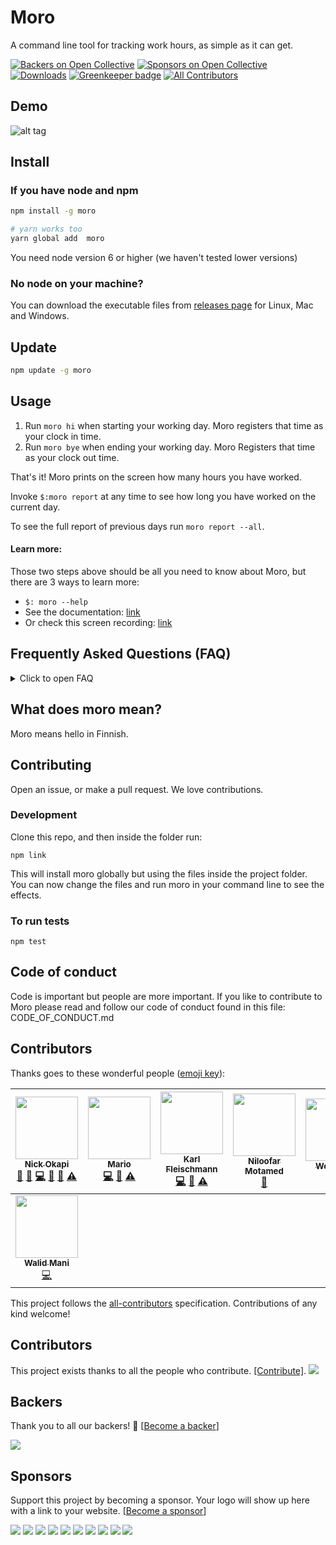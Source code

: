 # Moro

A command line tool for tracking work hours, as simple as it can get.

[![Backers on Open Collective](https://opencollective.com/moro/backers/badge.svg)](#backers) [![Sponsors on Open Collective](https://opencollective.com/moro/sponsors/badge.svg)](#sponsors)  [![Downloads](https://img.shields.io/npm/dt/moro.svg)](https://npmjs.org/moro)
[![Greenkeeper badge](https://badges.greenkeeper.io/omidfi/moro.svg)](https://greenkeeper.io/) 
[![All Contributors](https://img.shields.io/badge/all_contributors-8-orange.svg?style=flat-square)](#contributors)

## Demo
![alt tag](https://user-images.githubusercontent.com/7697632/29446360-80950010-83f4-11e7-945f-9212fa6738ce.gif)


## Install

### If you have node and npm
```bash
npm install -g moro

# yarn works too
yarn global add  moro
```
You need node version 6 or higher (we haven't tested lower versions)

### No node on your machine?

You can download the executable files from [releases page](https://github.com/omidfi/moro/releases) for Linux, Mac and Windows.



## Update
```bash
npm update -g moro
```

## Usage

1. Run `moro hi` when starting your working day. Moro registers that time as your clock in time.
2. Run `moro bye` when ending your working day. Moro Registers that time as your clock out time.

That's it! Moro prints on the screen how many hours you have worked.

Invoke `$:moro report` at any time to see how long you have worked on the current day.

To see the full report of previous days run `moro report --all`.


#### Learn more:
Those two steps above should be all you need to know about Moro, but there are 3 ways to learn more:

  * `$: moro --help`
  * See the documentation: [link](https://github.com/omidfi/moro/blob/master/DOCUMENTATION.md)
  * Or check this screen recording: [link](https://asciinema.org/a/106792)

## Frequently Asked Questions (FAQ)

<details>
<summary>Click to open FAQ</summary>

Q: I forgot to run moro in the morning, so my clock in time is not saved. Can I adjust it now?
A: yes!  for example, if you started work at 09:30 run `$: moro hi 09:30`

</details>

## What does moro mean?
Moro means hello in Finnish.

## Contributing
Open an issue, or make a pull request. We love contributions.

### Development
Clone this repo, and then inside the folder run:

```
npm link
```

This will install moro globally but using the files inside the project folder. You can now change the files and run moro in your command line to see the effects.

### To run tests

```
npm test
```


## Code of conduct
Code is important but people are more important. If you like to contribute to Moro please read and follow our code of conduct found in this file: CODE_OF_CONDUCT.md


## Contributors

Thanks goes to these wonderful people ([emoji key](https://github.com/kentcdodds/all-contributors#emoji-key)):

<!-- ALL-CONTRIBUTORS-LIST:START - Do not remove or modify this section -->
<!-- prettier-ignore -->
| [<img src="https://avatars2.githubusercontent.com/u/7697632?v=3" width="100px;"/><br /><sub><b>Nick Okapi</b></sub>](http://omid.fi)<br />[💬](#question-omidfi "Answering Questions") [🐛](https://github.com/omidfi/moro/issues?q=author%3Aomidfi "Bug reports") [💻](https://github.com/omidfi/moro/commits?author=omidfi "Code") [📖](https://github.com/omidfi/moro/commits?author=omidfi "Documentation") [👀](#review-omidfi "Reviewed Pull Requests") [⚠️](https://github.com/omidfi/moro/commits?author=omidfi "Tests") | [<img src="https://avatars2.githubusercontent.com/u/4089975?v=3" width="100px;"/><br /><sub><b>Mario</b></sub>](https://github.com/mario-s)<br />[💻](https://github.com/omidfi/moro/commits?author=mario-s "Code") [📖](https://github.com/omidfi/moro/commits?author=mario-s "Documentation") [⚠️](https://github.com/omidfi/moro/commits?author=mario-s "Tests") | [<img src="https://avatars2.githubusercontent.com/u/2211050?v=3" width="100px;"/><br /><sub><b>Karl Fleischmann</b></sub>](https://twitter.com/fleischie28)<br />[💻](https://github.com/omidfi/moro/commits?author=fleischie "Code") [📖](https://github.com/omidfi/moro/commits?author=fleischie "Documentation") [⚠️](https://github.com/omidfi/moro/commits?author=fleischie "Tests") | [<img src="https://avatars0.githubusercontent.com/u/12087554?v=3" width="100px;"/><br /><sub><b>Niloofar Motamed</b></sub>](https://niloofarmotamed.com)<br />[📖](https://github.com/omidfi/moro/commits?author=niloomotita "Documentation") | [<img src="https://avatars1.githubusercontent.com/u/5592940?v=3" width="100px;"/><br /><sub><b>Wolf-Rost</b></sub>](https://github.com/Wolf-Rost)<br />[📖](https://github.com/omidfi/moro/commits?author=Wolf-Rost "Documentation") | [<img src="https://avatars0.githubusercontent.com/u/2776719?v=3" width="100px;"/><br /><sub><b>Henri Koski</b></sub>](https://github.com/heppu)<br />[📖](https://github.com/omidfi/moro/commits?author=heppu "Documentation") | [<img src="https://avatars2.githubusercontent.com/u/6113341?v=3" width="100px;"/><br /><sub><b>Olavi Haapala</b></sub>](https://twitter.com/0lpeh)<br />[📖](https://github.com/omidfi/moro/commits?author=olpeh "Documentation") [🐛](https://github.com/omidfi/moro/issues?q=author%3Aolpeh "Bug reports") |
| :---: | :---: | :---: | :---: | :---: | :---: | :---: |
| [<img src="https://avatars1.githubusercontent.com/u/15911342?v=4" width="100px;"/><br /><sub><b>Walid Mani</b></sub>](https://github.com/Flouss)<br />[💻](https://github.com/omidfi/moro/commits?author=Flouss "Code") |
<!-- ALL-CONTRIBUTORS-LIST:END -->

This project follows the [all-contributors](https://github.com/kentcdodds/all-contributors) specification. Contributions of any kind welcome!

## Contributors

This project exists thanks to all the people who contribute. [[Contribute]](CONTRIBUTING.md).
<a href="graphs/contributors"><img src="https://opencollective.com/moro/contributors.svg?width=890" /></a>


## Backers

Thank you to all our backers! 🙏 [[Become a backer](https://opencollective.com/moro#backer)]

<a href="https://opencollective.com/moro#backers" target="_blank"><img src="https://opencollective.com/moro/backers.svg?width=890"></a>


## Sponsors

Support this project by becoming a sponsor. Your logo will show up here with a link to your website. [[Become a sponsor](https://opencollective.com/moro#sponsor)]

<a href="https://opencollective.com/moro/sponsor/0/website" target="_blank"><img src="https://opencollective.com/moro/sponsor/0/avatar.svg"></a>
<a href="https://opencollective.com/moro/sponsor/1/website" target="_blank"><img src="https://opencollective.com/moro/sponsor/1/avatar.svg"></a>
<a href="https://opencollective.com/moro/sponsor/2/website" target="_blank"><img src="https://opencollective.com/moro/sponsor/2/avatar.svg"></a>
<a href="https://opencollective.com/moro/sponsor/3/website" target="_blank"><img src="https://opencollective.com/moro/sponsor/3/avatar.svg"></a>
<a href="https://opencollective.com/moro/sponsor/4/website" target="_blank"><img src="https://opencollective.com/moro/sponsor/4/avatar.svg"></a>
<a href="https://opencollective.com/moro/sponsor/5/website" target="_blank"><img src="https://opencollective.com/moro/sponsor/5/avatar.svg"></a>
<a href="https://opencollective.com/moro/sponsor/6/website" target="_blank"><img src="https://opencollective.com/moro/sponsor/6/avatar.svg"></a>
<a href="https://opencollective.com/moro/sponsor/7/website" target="_blank"><img src="https://opencollective.com/moro/sponsor/7/avatar.svg"></a>
<a href="https://opencollective.com/moro/sponsor/8/website" target="_blank"><img src="https://opencollective.com/moro/sponsor/8/avatar.svg"></a>
<a href="https://opencollective.com/moro/sponsor/9/website" target="_blank"><img src="https://opencollective.com/moro/sponsor/9/avatar.svg"></a>


